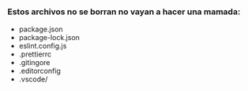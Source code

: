 #

### Estos archivos no se borran no vayan a hacer una mamada:
- package.json
- package-lock.json
- eslint.config.js
- .prettierrc
- .gitingore
- .editorconfig
- .vscode/
